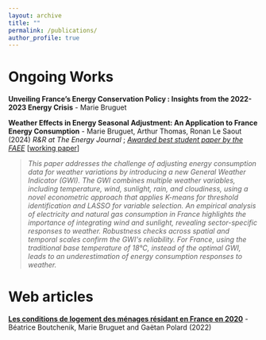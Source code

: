 ```yaml
---
layout: archive
title: ""
permalink: /publications/
author_profile: true
---
```




# Ongoing Works
**Unveiling France’s Energy Conservation Policy : Insights from the 2022-2023 Energy Crisis** - Marie Bruguet

**Weather Effects in Energy Seasonal Adjustment: An Application to France Energy Consumption** - Marie Bruguet, Arthur Thomas, Ronan Le Saout (2024) *R&R at The Energy Journal* ; [*Awarded best student paper by the FAEE*](https://www.faee.fr/fr/51-prix-de-l-aee.html)
[[working paper]()]
>*This paper addresses the challenge of adjusting energy consumption data for weather variations by introducing a new General Weather Indicator (GWI). The GWI combines multiple weather variables, including temperature, wind, sunlight, rain, and cloudiness, using a novel econometric approach that applies K-means for threshold identification and LASSO for variable selection. An empirical analysis of electricity and natural gas consumption in France highlights the importance of integrating wind and sunlight, revealing sector-specific responses to weather. Robustness checks across spatial and temporal scales confirm the GWI's reliability. For France, using the traditional base temperature of 18°C, instead of the optimal GWI, leads to an underestimation of energy consumption responses to weather.*

# Web articles
[**Les conditions de logement des ménages résidant en France en 2020**](https://www.statistiques.developpement-durable.gouv.fr/les-conditions-de-logement-des-menages-residant-en-france-en-2020?rubrique=54&dossier=1050) - Béatrice Boutchenik, Marie Bruguet and Gaëtan Polard (2022)
